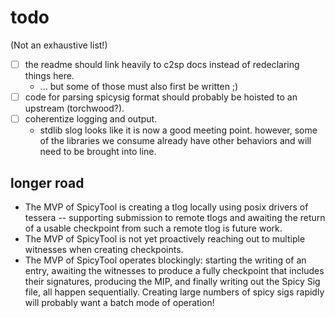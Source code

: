 todo
====

(Not an exhaustive list!)

- [ ] the readme should link heavily to c2sp docs instead of redeclaring things here.
	- ...  but some of those must also first be written ;)
- [ ] code for parsing spicysig format should probably be hoisted to an upstream (torchwood?).
- [ ] coherentize logging and output.
	- stdlib slog looks like it is now a good meeting point.  however, some of the libraries we consume already have other behaviors and will need to be brought into line.


longer road
-----------

- The MVP of SpicyTool is creating a tlog locally using posix drivers of tessera -- supporting submission to remote tlogs and awaiting the return of a usable checkpoint from such a remote tlog is future work.
- The MVP of SpicyTool is not yet proactively reaching out to multiple witnesses when creating checkpoints.
- The MVP of SpicyTool operates blockingly: starting the writing of an entry, awaiting the witnesses to produce a fully checkpoint that includes their signatures, producing the MIP, and finally writing out the Spicy Sig file, all happen sequentially.  Creating large numbers of spicy sigs rapidly will probably want a batch mode of operation!
